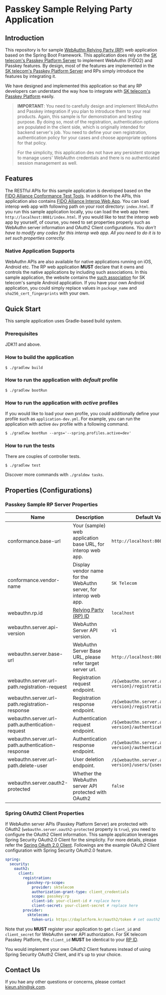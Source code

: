 # Passkey Sample Relying Party Application

## Introduction

This repository is for sample [WebAuthn Relying Party (RP)](https://w3c.github.io/webauthn/#webauthn-relying-party) web application based on the Spring Boot Framework.
This application does rely on the [SK telecom's Passkey Platform Server](https://passkey.daplatform.kr/docs/api.html) to implement WebAuthn (FIDO2) and Passkey features.
By design, most of the features are implemented in the [SK telecom's Passkey Platform Server](https://passkey.daplatform.kr/docs/api.html) and RPs simply introduce the features by integrating it.

We have designed and implemented this application so that any RP developers can understand the way how to integrate with [SK telecom's Passkey Platform](https://passkey.daplatform.kr/docs/api.html) easily.
> **IMPORTANT**: You need to carefully design and implement WebAuthn and Passkey integration if you plan to introduce them to your real products.
> Again, this sample is for demonstration and testing purpose. By doing so, most of the registration, authentication options are populated in the client side,
> which is originally intended for backend server's job. You need to define your own registration, authentication policy for your cases and choose appropriate options for that policy. 
> 
> For the simplicity, this application des not have any persistent storage to manage users' WebAuthn credentials and there is no authenticated session management as well.

## Features

The RESTful APIs for this sample application is developed based on the [FIDO Alliance Conformance Test Tools](https://github.com/fido-alliance/conformance-test-tools-resources).
In addition to the APIs, this application also contains [FIDO Alliance Interop Web App](https://github.com/fido-alliance/fido2-interop-webapp).
You can load interop web app with following path on your root directory: `index.html`. If you run this sample application locally, you can load the web app here: `http://localhost:8081/index.html`.
If you would like to test the interop web app by yourself, of course, you need to set properties properly such as WebAuthn server information and OAuth2 Client configurations.
_You don't have to modify any codes for this interop web app. All you need to do it is to set such properties correctly._

### Native Application Supports

WebAuthn APIs are also available for native applications running on iOS, Android etc. The RP web application **MUST** declare that it owns and controls the native applications by including such associations.
In this sample application, the website contains the [such association](src/main/resources/static/.well-known/assetlinks.json) for SK telecom's sample Android application.
If you have your own Android application, you could simply replace values in `package_name` and `sha256_cert_fingerprints` with your own.

## Quick Start

This sample application uses Gradle-based build system. 

### Prerequisites

JDK11 and above.

### How to build the application

```shell
$ ./gradlew build
```

### How to run the application with _default_ profile

```shell
$ ./gradlew bootRun
```

### How to run the application with _active_ profiles

If you would like to load your own profile, you could additionally define your profile such as `application-dev.yml`.
For example, you can run the application with active `dev` profile with a following command.

```shell
$ ./gradlew bootRun --args='--spring.profiles.active=dev'
```

### How to run the tests

There are couples of controller tests.
```shell
$ ./gradlew test
```
Discover more commands with `./graldew tasks`.

## Properties (Configurations)

### Passkey Sample RP Server Properties

| Name                                             | Description                                                       | Default Value                                             |
|--------------------------------------------------|-------------------------------------------------------------------|-----------------------------------------------------------|
| conformance.base-url                             | Your (sample) web application base URL, for interop web app.      | `http://localhost:8081`                                   |
| conformance.vendor-name                          | Display vendor name for the WebAuthn server, for interop web app. | `SK Telecom`                                              |
| webauthn.rp.id                                   | [Relying Party (RP) ID](https://w3c.github.io/webauthn/#rp-id)    | `localhost`                                               |
| webauthn.server.api-version                      | WebAuthn Server API version.                                      | `v1`                                                      |
| webauthn.server.base-url                         | WebAuthn Server Base URL, please refer target server url.         | `http://localhost:8080`                                   |
| webauthn.server.url-path.registration-request    | Registration request endpoint.                                    | `/${webauthn.server.api-version}/registration/request`    |
| webauthn.server.url-path.registration-response   | Registration response endpoint.                                   | `/${webauthn.server.api-version}/registration/response`   |
| webauthn.server.url-path.authentication-request  | Authentication request endpoint.                                  | `/${webauthn.server.api-version}/authentication/request`  |
| webauthn.server.url-path.authentication-response | Authentication response endpoint.                                 | `/${webauthn.server.api-version}/authentication/response` |
| webauthn.server.url-path.delete-user             | User deletion endpoint.                                           | `/${webauthn.server.api-version}/users/{userId}`          |
| webauthn.server.oauth2-protected                 | Whether the WebAuthn server API protected with OAuth2             | `false`                                                   |

### Spring OAuth2 Client Properties

If WebAuthn server APIs (Passkey Platform Server) are protected with OAuth2 (`webauthn.server.oauth2-protected` property is `true`), you need to configure the OAuth2 Client information.
This sample application leverages Spring Security OAuth2.0 Client for the simplicity.
For more details, please refer the [Spring OAuth 2.0 Client](https://docs.spring.io/spring-security/reference/reactive/oauth2/client/index.html).
Followings are the example OAuth2 Client configuration with Spring Security OAuth2.0 feature.

```yaml
spring:
  security:
    oauth2:
      client:
        registration:
          passkey-rp-scope:
            provider: sktelecom
            authorization-grant-type: client_credentials
            scope: passkey:rp
            client-id: your-client-id # replace here
            client-secret: your-client-secret # replace here
        provider:
          sktelecom:
            token-uri: https://daplatform.kr/oauth2/token # set oauth2 server token uri
```

Note that you **MUST** register your application to get `client_id` and `client_secret` for WebAuthn server API authorization.
For SK telecom Passkey Platform, the `client_id` **MUST** be identical to your [RP ID](https://w3c.github.io/webauthn/#rp-id).

You would implement your own OAuth2 Client features instead of using Spring Security OAuth2 Client, and it's up to your choice.

## Contact Us

If you hae any other questions or concerns, please contact [kieun.shin@sk.com](mailto:kieun.shin@sk.com).